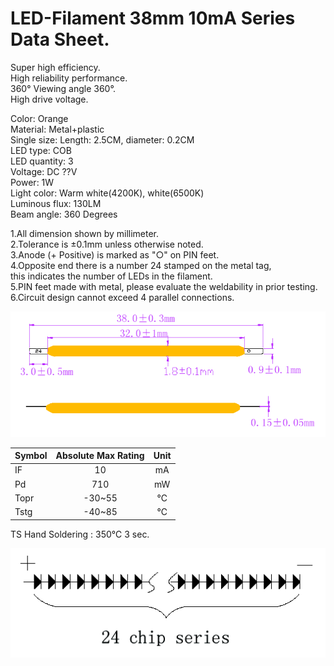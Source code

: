 # LED-Filament 38mm 10mA Series Data Sheet.

Super high efficiency.  
High reliability performance.  
360° Viewing angle 360°.  
High drive voltage.  

Color: Orange  
Material: Metal+plastic  
Single size: Length: 2.5CM, diameter: 0.2CM  
LED type: COB  
LED quantity: 3  
Voltage: DC ??V  
Power: 1W  
Light color: Warm white(4200K), white(6500K)  
Luminous flux: 130LM  
Beam angle: 360 Degrees  

1.All dimension shown by millimeter.  
2.Tolerance is ±0.1mm unless otherwise noted.  
3.Anode (+ Positive) is marked as "○" on PIN feet.  
4.Opposite end there is a number 24 stamped on the metal tag,  
  this indicates the number of LEDs in the filament.  
5.PIN feet made with metal, please evaluate the weldability in prior testing.  
6.Circuit design cannot exceed 4 parallel connections.


![alt text](https://github.com/Galaxy-Man/LED-Filament/blob/master/LEDFilamentDimensions.png "Dimensions")

| Symbol | Absolute Max Rating | Unit |
| ------------- | :-------------: |:-------------: |
|IF |10 |mA | 
|Pd |710 |mW | 
|Topr |-30~55 |℃ | 
|Tstg | -40~85|℃ | 

TS Hand Soldering : 350℃ 3 sec.   



![alt text](https://github.com/Galaxy-Man/LED-Filament/blob/master/LEDFilament24ChipSeries.png "LED Filament 24Chip Series")




